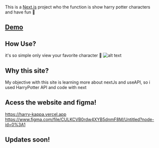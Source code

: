 This is a [Next.js](https://nextjs.org/) project who the function is show harry potter characters and have fun 🧡 <br>
## [Demo](https://harry-kappa.vercel.app)
## How Use?

it's so simple only view your favorite character 🧡
![alt text](https://media.discordapp.net/attachments/757695400894529547/996612631043506267/Captura_de_tela_2022-07-13_000225.png?width=1294&height=702)

## Why this site?

My objective with this site is learning more about nextJs and useAPI, so i used HarryPotter API and code with next

## Acess the website and figma!

https://harry-kappa.vercel.app <br>
https://www.figma.com/file/CULKCVB0rdw4XYB5dnmF8M/Untitled?node-id=0%3A1

## Updates soon!
